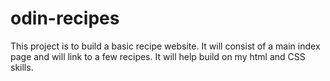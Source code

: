 # odin-recipes
This project is to build a basic recipe website. It will consist of a main index page and will link to a few recipes. It will help build on my html and CSS skills. 
